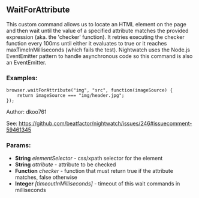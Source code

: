 

<!-- Start es6/commands/waitForAttribute.js -->

## WaitForAttribute 

This custom command allows us to locate an HTML element on the page and then wait until the value of a
specified attribute matches the provided expression (aka. the 'checker' function).
It retries executing the checker function every 100ms until either it evaluates to true or it reaches
maxTimeInMilliseconds (which fails the test). Nightwatch uses the Node.js EventEmitter pattern to handle
asynchronous code so this command is also an EventEmitter.
### Examples:

    browser.waitForAttribute("img", "src", function(imageSource) {
        return imageSource === "img/header.jpg";
    });

Author: dkoo761

See: https://github.com/beatfactor/nightwatch/issues/246#issuecomment-59461345

### Params:

* **String** *elementSelector* - css/xpath selector for the element
* **String** *attribute* - attribute to be checked
* **Function** *checker* - function that must return true if the attribute matches, false otherwise
* **Integer** *[timeoutInMilliseconds]* - timeout of this wait commands in milliseconds

<!-- End es6/commands/waitForAttribute.js -->

